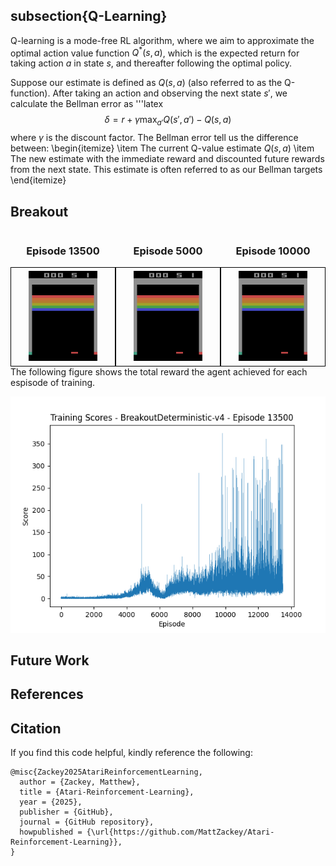 ## subsection{Q-Learning}
Q-learning is a mode-free RL algorithm, where we aim to approximate the optimal action value function $Q^*(s,a)$, which is the expected return for taking action $a$ in state $s$, and thereafter following the optimal policy. 

Suppose our estimate is defined as $Q(s,a)$ (also referred to as the Q-function). After taking an action and observing the next state $s'$, we calculate the Bellman error as
'''latex
$$
    \delta = r + \gamma \max_{a'}Q(s', a') - Q(s, a)
$$
where $\gamma$ is the discount factor. The Bellman error tell us the difference between: 
\begin{itemize}
    \item The current Q-value estimate $Q(s, a)$
    \item The new estimate with the immediate reward and discounted future rewards from the next state. This estimate is often referred to as our Bellman targets
\end{itemize}


## Breakout

<div style="display: flex;">

  <div style="flex: 1; text-align: center;">
    <h3>Episode 13500</h3>
    <div style="border: 1px solid black; padding: 5px; display: inline-block">
      <img src="game_results/Breakout/agent_13500.gif" alt="Image 1" style="max-width: 70%; width: 400px;">
    </div>
  </div>

  <div style="flex: 1; text-align: center;">
    <h3>Episode 5000</h3>
    <div style="border: 1px solid black; padding: 5px;; display: inline-block">
      <img src="game_results/Breakout/agent_5000.gif" alt="Image 2" style="max-width: 70%; width: 200px;">
    </div>
  </div>

   <div style="flex: 1; text-align: center;">
    <h3>Episode 10000</h3>
    <div style="border: 1px solid black; padding: 5px;; display: inline-block">
      <img src="game_results/Breakout/agent_10000.gif" alt="Image 3" style="max-width: 70%; width: 200px;">
    </div>
  </div>

</div>
  The following figure shows the total reward the agent achieved for each espisode of training.

<p align="center">
<img src="game_results/Breakout/episode_scores_13500.png" width="800"/>
</p>


## Future Work

## References

## Citation

If you find this code helpful, kindly reference the following:

```
@misc{Zackey2025AtariReinforcementLearning,
  author = {Zackey, Matthew},
  title = {Atari-Reinforcement-Learning},
  year = {2025},
  publisher = {GitHub},
  journal = {GitHub repository},
  howpublished = {\url{https://github.com/MattZackey/Atari-Reinforcement-Learning}},
}
```
